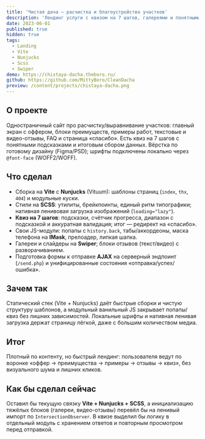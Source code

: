 ```yaml
---
title: 'Чистая дача — расчистка и благоустройство участков'
description: 'Лендинг услуги с квизом на 7 шагов, галереями и понятными CTA; Vite+Nunjucks, аккуратная адаптивная вёрстка по макету.'
date: 2023-06-01
published: true
hidden: true
tags:
  - Landing
  - Vite
  - Nunjucks
  - Scss
  - Swiper
demo: https://chistaya-dacha.theboro.ru/
github: https://github.com/MittyBoro/CleanDacha
preview: /content/projects/chistaya-dacha.png
---
```


## О проекте

Одностраничный сайт про расчистку/выравнивание участков: главный экран с оффером, блоки преимуществ, примеры работ, текстовые и видео-отзывы, FAQ и страница «спасибо». Есть квиз на 7 шагов с понятными подсказками и итоговым сбором данных. Вёрстка по готовому дизайну (Figma/PSD); шрифты подключены локально через `@font-face` (WOFF2/WOFF).

## Что сделал

- Сборка на **Vite** с **Nunjucks** (Vituum): шаблоны страниц (`index`, `thx`, `404`) и модульные куски.
- Стили на **SCSS**: утилиты, брейкпоинты, единый ритм типографики; нативная ленивовая загрузка изображений (`loading="lazy"`).
- **Квиз на 7 шагов**: подсказки, счётчик прогресса, диапазон с подсказкой и аккуратная валидация; итог — редирект на «спасибо».
- Свои JS-модули: попапы с `history.back`, табы/аккордеоны, маска телефона на **IMask**, прелоадер, липкая шапка.
- Галереи и слайдеры на **Swiper**; блоки отзывов (текст/видео) с разворачиванием.
- Подготовка формы к отправке **AJAX** на серверный эндпоинт (`/send.php`) и унифицированные состояния «отправка/успех/ошибка».

## Зачем так

Статический стек (Vite + Nunjucks) даёт быстрые сборки и чистую структуру шаблонов, а модульный ванильный JS закрывает попапы/квиз без лишних зависимостей. Локальные шрифты и нативная ленивая загрузка держат страницу лёгкой, даже с большим количеством медиа.

## Итог

Плотный по контенту, но быстрый лендинг: пользователя ведут по воронке «оффер → преимущества → примеры → отзывы → квиз», без визуального шума и лишних кликов.

## Как бы сделал сейчас

Оставил бы текущую связку **Vite + Nunjucks + SCSS**, а инициализацию тяжёлых блоков (галереи, видео-отзывы) перевёл бы на ленивый импорт по `IntersectionObserver`. В квизе выделил бы логику в отдельный модуль с хранением ответов и повторным просмотром перед отправкой.

